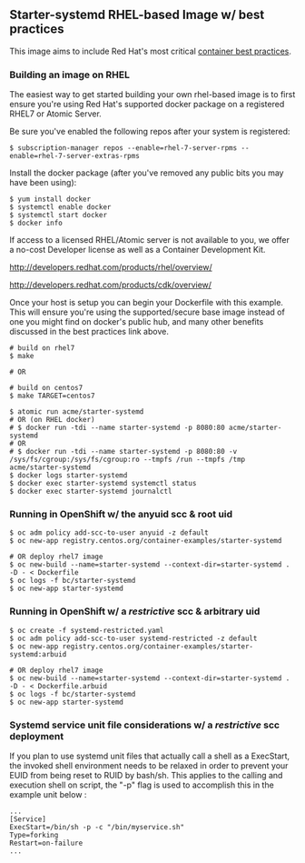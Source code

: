 ## Starter-systemd RHEL-based Image w/ best practices 
This image aims to include Red Hat's most critical [container best practices](http://docs.projectatomic.io/container-best-practices/).

### Building an image on RHEL
The easiest way to get started building your own rhel-based image is to first ensure you're using Red Hat's supported docker package on a registered RHEL7 or Atomic Server.

Be sure you've enabled the following repos after your system is registered:
```shell
$ subscription-manager repos --enable=rhel-7-server-rpms --enable=rhel-7-server-extras-rpms
```
Install the docker package (after you've removed any public bits you may have been using):
```shell
$ yum install docker
$ systemctl enable docker
$ systemctl start docker
$ docker info
```
If access to a licensed RHEL/Atomic server is not available to you, we offer a no-cost Developer license as well as a Container Development Kit.

http://developers.redhat.com/products/rhel/overview/  

http://developers.redhat.com/products/cdk/overview/

Once your host is setup you can begin your Dockerfile with this example. This will ensure you're using the supported/secure base image instead of one you might find on docker's public hub, and many other benefits discussed in the best practices link above.
```shell
# build on rhel7
$ make

# OR

# build on centos7
$ make TARGET=centos7
```
```shell
$ atomic run acme/starter-systemd
# OR (on RHEL docker)
# $ docker run -tdi --name starter-systemd -p 8080:80 acme/starter-systemd
# OR
# $ docker run -tdi --name starter-systemd -p 8080:80 -v /sys/fs/cgroup:/sys/fs/cgroup:ro --tmpfs /run --tmpfs /tmp acme/starter-systemd
$ docker logs starter-systemd 
$ docker exec starter-systemd systemctl status
$ docker exec starter-systemd journalctl
```
### Running in OpenShift w/ the anyuid scc & root uid
```shell
$ oc adm policy add-scc-to-user anyuid -z default
$ oc new-app registry.centos.org/container-examples/starter-systemd

# OR deploy rhel7 image
$ oc new-build --name=starter-systemd --context-dir=starter-systemd . -D - < Dockerfile
$ oc logs -f bc/starter-systemd
$ oc new-app starter-systemd
```
### Running in OpenShift w/ a _restrictive_ scc & arbitrary uid
```shell
$ oc create -f systemd-restricted.yaml
$ oc adm policy add-scc-to-user systemd-restricted -z default
$ oc new-app registry.centos.org/container-examples/starter-systemd:arbuid

# OR deploy rhel7 image
$ oc new-build --name=starter-systemd --context-dir=starter-systemd . -D - < Dockerfile.arbuid
$ oc logs -f bc/starter-systemd
$ oc new-app starter-systemd
```
### Systemd service unit file considerations w/ a _restrictive_ scc deployment

If you plan to use systemd unit files that actually call a shell as a ExecStart, the invoked shell environment needs to be relaxed in order to prevent your EUID from being reset to RUID by bash/sh.
This applies to the calling and execution shell on script, the "-p" flag is used to accomplish this in the example unit below :  

```shell
...
[Service]
ExecStart=/bin/sh -p -c "/bin/myservice.sh"
Type=forking
Restart=on-failure
...
```
